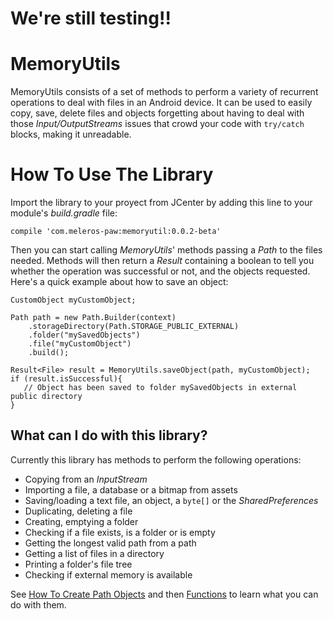 # We're still testing!!

# MemoryUtils

MemoryUtils consists of a set of methods to perform a variety of recurrent operations to deal with files in an Android device. It can be used to easily copy, save, delete files and objects forgetting about having to deal with those _Input/OutputStreams_ issues that crowd your code with `try/catch` blocks, making it unreadable.

# How To Use The Library

Import the library to your proyect from JCenter by adding this line to your module's _build.gradle_ file:

`compile 'com.meleros-paw:memoryutil:0.0.2-beta'`

Then you can start calling _MemoryUtils_' methods passing a _Path_ to the files needed. Methods will then return a _Result_ containing a boolean to tell you whether the operation was successful or not, and the objects requested. Here's a quick example about how to save an object:

    CustomObject myCustomObject;

    Path path = new Path.Builder(context)
        .storageDirectory(Path.STORAGE_PUBLIC_EXTERNAL)
        .folder("mySavedObjects")
        .file("myCustomObject")
        .build();

    Result<File> result = MemoryUtils.saveObject(path, myCustomObject);
    if (result.isSuccessful){
       // Object has been saved to folder mySavedObjects in external public directory
    }

## What can I do with this library? 
Currently this library has methods to perform the following operations:
- Copying from an _InputStream_
- Importing a file, a database or a bitmap from assets
- Saving/loading a text file, an object, a `byte[]` or the _SharedPreferences_
- Duplicating, deleting a file
- Creating, emptying a folder
- Checking if a file exists, is a folder or is empty
- Getting the longest valid path from a path
- Getting a list of files in a directory
- Printing a folder's file tree
- Checking if external memory is available

See [How To Create Path Objects](https://github.com/Triodesabios/meleros-paw/wiki/1.-How-To-Create-Path-Objects) and then [Functions](https://github.com/Triodesabios/meleros-paw/wiki/Functions) to learn what you can do with them.
